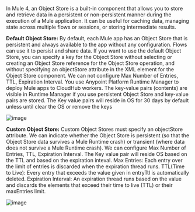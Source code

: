 In Mule 4, an Object Store is a built-in component that allows you to store and retrieve data in a persistent or non-persistent manner during the execution of a Mule application. 
It can be useful for caching data, managing state across multiple flows or sessions, or storing intermediate results.

**Default Object Store:**
    By default, each Mule app has an Object Store that is persistent and always available to the app without any configuration. Flows can use it to persist and share data.
    If you want to use the default Object Store, you can specify a key for the Object Store without selecting or creating an Object Store reference for the Object Store operation, and without specifying an               objectStore attribute in the XML element for the Object Store component.
    We can not configure Max Number of Entries, TTL, Expiration Interval.
    You use Anypoint Platform Runtime Manager to deploy Mule apps to CloudHub workers. 
    The key-value pairs (contents) are visible in Runtime Manager if you use persistent Object Store and key-value pairs are stored.
    The Key value pairs will reside in OS for 30 days by default unless until clear the OS or remove the keys
    
![image](https://github.com/user-attachments/assets/356f8dea-047b-4ff9-926b-2776696225d6)





**Custom Object Store:**
  Custom Object Stores must specify an objectStore attribute.
  We can indicate whether the Object Store is persistent (so that the Object Store data survives a Mule Runtime crash) or transient (where data does not survive a Mule Runtime crash).
  We can configure Max Number of Entries, TTL, Expiration Interval.
  The Key value pair will reside OS based on the TTL and based on the expiration inteval.
    Max Entries: Each entry over the limit of entries is discarded when the expiration thread runs.
    TTL(Time to Live): Every entry that exceeds the value given in entryTtl is automatically deleted.
    Expiration Interval: An expiration thread runs based on the value and discards the elements that exceed their time to live (TTL) or their maxEntries limit.

  ![image](https://github.com/user-attachments/assets/7fe0ae53-85bc-4b85-8bcc-b7f0ab5c4985)


